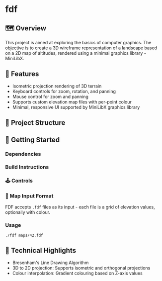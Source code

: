 # fdf

## 🗺️  Overview 

This project is aimed at exploring the basics of computer graphics. The objective is to create a 3D wireframe representation of a landscape based on a 2D map of altitudes, rendered using a minimal graphics library - MiniLibX.

## 🎯 Features

- Isometric projection rendering of 3D terrain
- Keyboard controls for zoom, rotation, and panning
- Mouse control for zoom and panning
- Supports custom elevation map files with per-point colour
- Minimal, responsive UI supported by MiniLibX graphics library

## 📁 Project Structure

## 🚀 Getting Started

### Dependencies

### Build Instructions

### 🕹️  Controls

### 📄 Map Input Format

FDF accepts `.fdf` files as its input - each file is a grid of elevation values, optionally with colour.

### Usage

`./fdf maps/42.fdf`

## 🔧 Technical Highlights

- Bresenham's Line Drawing Algorithm
- 3D to 2D projection: Supports isometric and orthogonal projections
- Colour interpolation: Gradient colouring based on Z-axis values
